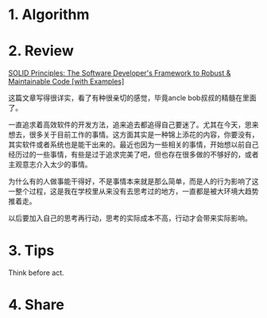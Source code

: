 # 1. Algorithm

# 2. Review

[SOLID Principles: The Software Developer's Framework to Robust & Maintainable Code [with Examples]](https://khalilstemmler.com/articles/solid-principles/solid-typescript/)

这篇文章写得很详实，看了有种很亲切的感觉，毕竟ancle bob叔叔的精髓在里面了。

一直追求着高效软件的开发方法，追来追去都追得自己要迷了。尤其在今天，思来想去，很多关于目前工作的事情。这方面其实是一种锦上添花的内容，你要没有，其实软件或者系统也是能干出来的。最近也因为一些相关的事情，开始想以前自己经历过的一些事情，有些是过于追求完美了吧，但也存在很多做的不够好的，或者主观意志介入太少的事情。

为什么有的人做事能干得好，不是事情本来就是那么简单，而是人的行为影响了这一整个过程，这是我在学校里从来没有去思考过的地方，一直都是被大环境大趋势推着走。

以后要加入自己的思考再行动，思考的实际成本不高，行动才会带来实际影响。

# 3. Tips

Think before act.

# 4. Share
